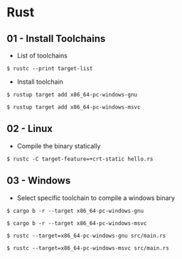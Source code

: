 # Rust

## 01 - Install Toolchains

- List of toolchains

`$ rustc --print target-list`

- Install toolchain

`$ rustup target add x86_64-pc-windows-gnu`

`$ rustup target add x86_64-pc-windows-msvc`

## 02 - Linux

- Compile the binary statically

`$ rustc -C target-feature=+crt-static hello.rs`

## 03 - Windows

- Select specific toolchain to compile a windows binary

`$ cargo b -r --target x86_64-pc-windows-gnu`

`$ cargo b -r --target x86_64-pc-windows-msvc`

`$ rustc --target=x86_64-pc-windows-gnu src/main.rs`

`$ rustc --target=x86_64-pc-windows-msvc src/main.rs`